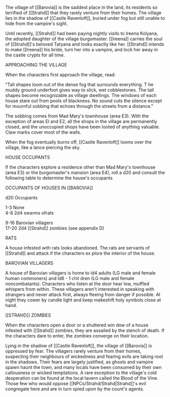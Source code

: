 The village of [[Barovia]] is the saddest place in the land, its residents so terrified of [[Strahd]] that they rarely venture from their homes. The village lies in the shadow of [[Castle Ravenloft]], buried under fog but still unable to hide from the vampire's sight.

Until recently, [[Strahd]] had been paying nightly visits to lreena Kolyana, the adopted daughter of the village burgomaster. [[Ireena]] carries the soul of [[Strahd]]'s beloved Tatyana and looks exactly like her. [[Strahd]] intends to make [[Ireena]] his bride, turn her into a vampire, and lock her away in the castle crypts for all time.

APPROACHING THE VILLAGE

When the characters first approach the village, read:

"Tall shapes loom out of the dense fog that surrounds everything. T he muddy ground underfoot gives way to slick, wet cobblestones. The tall shapes become recognizable as village dwellings. The windows of each house stare out from pools of blackness. No sound cuts the silence except for mournful sobbing that echoes through the streets from a distance."

The sobbing comes from Mad Mary's townhouse (area E3). With the exception of areas El and E2, all the shops in the village are permanently closed, and the unoccupied shops have been looted of anything valuable. Claw marks cover most of the walls.

When the fog eventually burns off, [[Castle Ravenloft]] looms over the village, like a lance piercing the sky.

HOUSE OCCUPANTS

If the characters explore a residence other than Mad Mary's townhouse (area E3) or the burgomaster's mansion (area E4), roll a d20 and consult the following table to determine the house's occupants

OCCUPANTS OF HOUSES IN [[BAROVIA]]

d20 Occupants

1-3 None  
4-8 2d4 swarms ofrats

9-16 Barovian villagers  
17-20 2d4 [[Strahd]] zombies (see appendix D)

RATS

A house infested with rats looks abandoned. The rats are servants of [[Strahd]] and attack if the characters ex­ plore the interior of the house.

BAROVIAN VILLAGERS

A house of Barovian villagers is home to ld4 adults (LG male and female human commoners) and ld8 - 1 chil­ dren (LG male and female noncombatants). Characters who listen at the door hear low, muffled whispers from within. These villagers aren't interested in speaking with strangers and never attack first, always fleeing from danger if possible. At night they cower by candle­ light and keep makeshift holy symbols close at hand.

[[STRAHD]] ZOMBIES

When the characters open a door or a shuttered win­ dow of a house infested with [[Strahd]] zombies, they are assailed by the stench of death. If the characters dare to enter, the zombies converge on their location.

Lying in the shadow of [[Castle Ravenloft]], the village of [[Barovia]] is oppressed by fear. The villagers rarely venture from their homes, suspecting their neighbours of wickedness and fearing evils are taking root in the shadows. Their fears are largely justified, as ghosts and vampire spawn haunt the town, and many locals have been consumed by their own callousness or wicked temptations. A rare exception to the village's cold desperation can be found at the local tavern called the Blood of the Vine. Those few who would oppose [[NPCs/Strahd/Strahd|Strahd]]'s evil congregate here and are in turn spied upon by the count's agents.